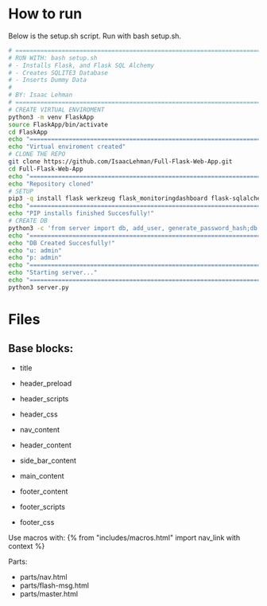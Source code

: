 # How to run

Below is the setup.sh script. Run with bash setup.sh.

```bash
# ==============================================================================
# RUN WITH: bash setup.sh
# - Installs Flask, and Flask SQL Alchemy
# - Creates SQLITE3 Database
# - Inserts Dummy Data
#
# BY: Isaac Lehman
# ==============================================================================
# CREATE VIRTUAL ENVIROMENT
python3 -m venv FlaskApp
source FlaskApp/bin/activate
cd FlaskApp
echo "=============================================================================="
echo "Virtual enviroment created"
# CLONE THE REPO
git clone https://github.com/IsaacLehman/Full-Flask-Web-App.git
cd Full-Flask-Web-App
echo "=============================================================================="
echo "Repository cloned"
# SETUP
pip3 -q install flask werkzeug flask_monitoringdashboard flask-sqlalchemy flask-admin markdown gunicorn pygments
echo "=============================================================================="
echo "PIP installs finished Succesfully!"
# CREATE DB
python3 -c 'from server import db, add_user, generate_password_hash;db.create_all();add_user("test@example.com", "admin", generate_password_hash("admin", "sha256"), privilege="ADMIN")'
echo "=============================================================================="
echo "DB Created Succesfully!"
echo "u: admin"
echo "p: admin"
echo "=============================================================================="
echo "Starting server..."
echo "=============================================================================="
python3 server.py
```

# Files
## Base blocks:
- title

- header_preload
- header_scripts
- header_css

- nav_content
- header_content
- side_bar_content
- main_content

- footer_content
- footer_scripts
- footer_css

Use macros with:
{% from "includes/macros.html" import nav_link with context %}

Parts:
- parts/nav.html
- parts/flash-msg.html
- parts/master.html